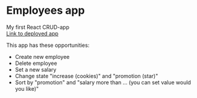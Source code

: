# Employees app
My first React CRUD-app<br/>
[Link to deployed app](https://employees-react-app.herokuapp.com/)

This app has these opportunities:
- Create new employee
- Delete employee
- Set a new salary
- Change state "increase (cookies)" and "promotion (star)"
- Sort by "promotion" and "salary more than ... (you can set value would you like)"
